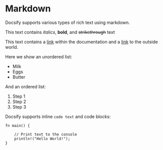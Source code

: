 # Markdown

Docsify supports various types of rich text using markdown.

This text contains *italics*, **bold**, and ~~strikethrough~~ text

This text contains a [link](features/headings.md) within the documentation and a [link](https://www.youtube.com/watch?v=dQw4w9WgXcQ) to the outside world.

Here we show an unordered list:
- Milk
- Eggs
- Butter

And an ordered list:
1. Step 1
1. Step 2
1. Step 3

Docsify supports inline `code text` and code blocks:

```
fn main() {

    // Print text to the console
    println!("Hello World!");
}
```